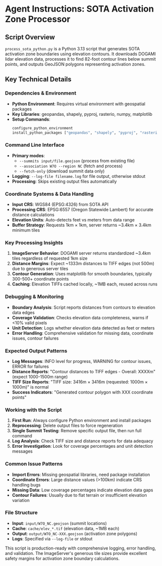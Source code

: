 # Agent Instructions: SOTA Activation Zone Processor

## Script Overview
`process_sota_python.py` is a Python 3.13 script that generates SOTA activation zone boundaries using elevation contours. It downloads DOGAMI lidar elevation data, processes it to find 82-foot contour lines below summit points, and outputs GeoJSON polygons representing activation zones.

## Key Technical Details

### Dependencies & Environment
- **Python Environment**: Requires virtual environment with geospatial packages
- **Key Libraries**: geopandas, shapely, pyproj, rasterio, numpy, matplotlib
- **Setup Commands**:
  ```bash
  configure_python_environment
  install_python_packages ["geopandas", "shapely", "pyproj", "rasterio", "numpy", "matplotlib"]
  ```

### Command Line Interface
- **Primary modes**: 
  - `--summits input/file.geojson` (process from existing file)
  - `--association W7O --region NC` (fetch and process)
  - `--fetch-only` (download summit data only)
- **Logging**: `--log-file filename.log` for file output, otherwise stdout
- **Processing**: Skips existing output files automatically

### Coordinate Systems & Data Handling
- **Input CRS**: WGS84 (EPSG:4326) from SOTA API
- **Processing CRS**: EPSG:6557 (Oregon Statewide Lambert) for accurate distance calculations
- **Elevation Units**: Auto-detects feet vs meters from data range
- **Buffer Strategy**: Requests 1km × 1km, server returns ~3.4km × 3.4km minimum tiles

### Key Processing Insights
1. **ImageServer Behavior**: DOGAMI server returns standardized ~3.4km tiles regardless of requested 1km size
2. **Distance Margins**: Expect ~1333m distances to TIFF edges (not 500m) due to generous server tiles
3. **Contour Generation**: Uses matplotlib for smooth boundaries, typically 300-500+ coordinate points
4. **Caching**: Elevation TIFFs cached locally, ~1MB each, reused across runs

### Debugging & Monitoring
- **Boundary Analysis**: Script reports distances from contours to elevation data edges
- **Coverage Validation**: Checks elevation data completeness, warns if <10% valid pixels
- **Unit Detection**: Logs whether elevation data detected as feet or meters
- **Error Handling**: Comprehensive validation for missing data, coordinate issues, contour failures

### Expected Output Patterns
- **Log Messages**: INFO level for progress, WARNING for contour issues, ERROR for failures
- **Distance Reports**: "Contour distances to TIFF edges - Overall: XXXXm" (expect 1000-1500m range)
- **TIFF Size Reports**: "TIFF size: 3416m × 3416m (requested: 1000m × 1000m)" is normal
- **Success Indicators**: "Generated contour polygon with XXX coordinate points"

### Working with the Script
1. **First Run**: Always configure Python environment and install packages
2. **Reprocessing**: Delete output files to force regeneration
3. **Single Summit Testing**: Remove specific output file, then run full command
4. **Log Analysis**: Check TIFF size and distance reports for data adequacy
5. **Error Investigation**: Look for coverage percentages and unit detection messages

### Common Issue Patterns
- **Import Errors**: Missing geospatial libraries, need package installation
- **Coordinate Errors**: Large distance values (>100km) indicate CRS handling bugs
- **Missing Data**: Low coverage percentages indicate elevation data gaps
- **Contour Failures**: Usually due to flat terrain or insufficient elevation variation

### File Structure
- **Input**: `input/W7O_NC.geojson` (summit locations)
- **Cache**: `cache/elev_*.tif` (elevation data, ~1MB each)
- **Output**: `output/W7O_NC-XXX.geojson` (activation zone polygons)
- **Logs**: Specified via `--log-file` or stdout

This script is production-ready with comprehensive logging, error handling, and validation. The ImageServer's generous tile sizes provide excellent safety margins for activation zone boundary calculations.
